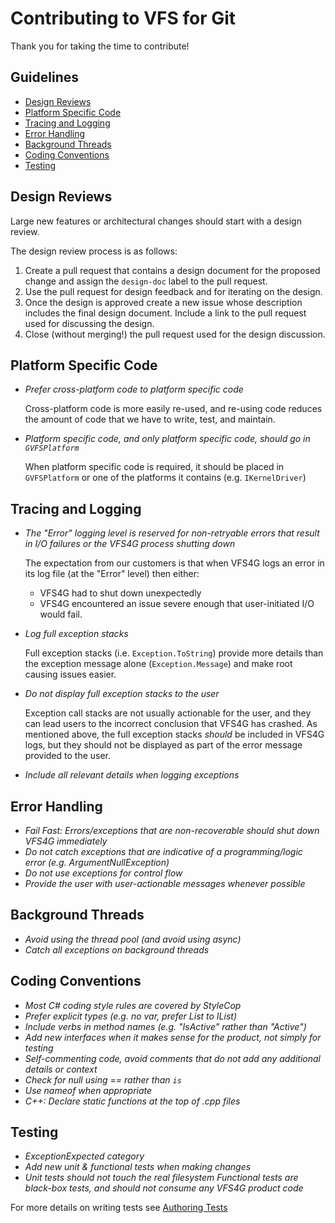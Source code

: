 # Contributing to VFS for Git

Thank you for taking the time to contribute!

## Guidelines

* [Design Reviews](#design-reviews)
* [Platform Specific Code](#platform-specific-code)
* [Tracing and Logging](#tracing-and-logging)
* [Error Handling](#error-handling)
* [Background Threads](#background-threads)
* [Coding Conventions](#coding-conventions)
* [Testing](#testing)

## Design Reviews

Large new features or architectural changes should start with a design review.  

The design review process is as follows:

1. Create a pull request that contains a design document for the proposed change and assign the `design-doc` label to the pull request.
2. Use the pull request for design feedback and for iterating on the design.
3. Once the design is approved create a new issue whose description includes the final design document.  Include a link to the pull request used for discussing the design.
4. Close (without merging!) the pull request used for the design discussion.

## Platform Specific Code

- *Prefer cross-platform code to platform specific code*

  Cross-platform code is more easily re-used, and re-using code reduces the amount of code that we have to write, test, and maintain.

- *Platform specific code, and only platform specific code, should go in `GVFSPlatform`*

  When platform specific code is required, it should be placed in `GVFSPlatform` or one of the platforms it contains (e.g. `IKernelDriver`)

## Tracing and Logging

- *The "Error" logging level is reserved for non-retryable errors that result in I/O failures or the VFS4G process shutting down*

  The expectation from our customers is that when VFS4G logs an error in its log file (at the "Error" level) then either:
    * VFS4G had to shut down unexpectedly
    * VFS4G encountered an issue severe enough that user-initiated I/O would fail.

- *Log full exception stacks*

  Full exception stacks (i.e. `Exception.ToString`) provide more details than the exception message alone (`Exception.Message`) and make root causing issues easier.  
  
- *Do not display full exception stacks to the user*

  Exception call stacks are not usually actionable for the user, and they can lead users to the incorrect conclusion that VFS4G has crashed. As mentioned above, the full exception stacks *should* be included in VFS4G logs, but they should not be displayed as part of the error message provided to the user.

- *Include all relevant details when logging exceptions*

  

## Error Handling

- *Fail Fast: Errors/exceptions that are non-recoverable should shut down VFS4G immediately*
- *Do not catch exceptions that are indicative of a programming/logic error (e.g. ArgumentNullException)*
- *Do not use exceptions for control flow*
- *Provide the user with user-actionable messages whenever possible*

## Background Threads

- *Avoid using the thread pool (and avoid using async)*
- *Catch all exceptions on background threads*

## Coding Conventions

- *Most C# coding style rules are covered by StyleCop*
- *Prefer explicit types (e.g. no var, prefer List to IList)*
- *Include verbs in method names (e.g. "IsActive" rather than "Active")*
- *Add new interfaces when it makes sense for the product, not simply for testing*
- *Self-commenting code, avoid comments that do not add any additional details or context*
- *Check for null using == rather than `is`*
- *Use nameof when appropriate*
- *C++: Declare static functions at the top of .cpp files*

## Testing

- *ExceptionExpected category*
- *Add new unit & functional tests when making changes*
- *Unit tests should not touch the real filesystem
Functional tests are black-box tests, and should not consume any VFS4G product code*

For more details on writing tests see [Authoring Tests](https://github.com/Microsoft/VFSForGit/blob/master/AuthoringTests.md)